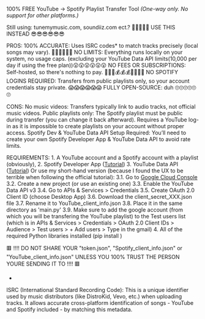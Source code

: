 100% FREE YouTube -> Spotify Playlist Transfer Tool
*(One-way only. No support for other platforms.)*

Still using:
    tunemymusic.com, soundiiz.com ect.? 🤮🤮🤮🤮🤮
USE THIS INSTEAD 😎😎😎😎😎😎

PROS:
    100% ACCURATE: Uses ISRC codes* to match tracks precisely (local songs may vary). 🤯🤯🤯🤯🤯🤯
    NO LIMITS: Everything runs locally on your system, no usage caps. (excluding your YouTube Data API limits(10,000 per day if using the free plan))😲😲😲😲😲😲
    NO FEES OR SUBSCRIPTIONS: Self-hosted, so there's nothing to pay. 💯💯💯💰💰💰💸💸💸🤑
    NO SPOTIFY LOGINS REQUIRED: Transfers from public playlists only, so your account credentials stay private. 😱😱😱😱😱😱
    FULLY OPEN-SOURCE: duh 🙄🙄🙄🙄🙄🙄

CONS:
    No music videos: Transfers typically link to audio tracks, not official music videos.
    Public playlists only: The Spotify playlist must be public during transfer (you can change it back afterward).
    Requires a YouTube log-in as it is impossible to create playlists on your account without proper access.
    Spotify Dev & YouTube Data API Setup Required: You’ll need to create your own Spotify Developer App & YouTube Data API to avoid rate limits.

REQUIREMENTS:
    1. A YouTube account and a Spotify account with a playlist (obviously),
    2. Spotify Developer App ([Tutorial](https://developer.spotify.com/documentation/web-api))
    3. YouTube Data API ([Tutorial](https://developers.google.com/youtube/v3/getting-started)) Or use my short-hand version (because I found the UX to be terrible when following the official tutorial):
        3.1. Go to [Google Cloud Console](https://console.developers.google.com)
        3.2. Create a new project (or use an existing one)
        3.3. Enable the YouTube Data API v3
        3.4. Go to APIs & Services > Credentials
        3.5. Create OAuth 2.0 Client ID (choose Desktop App)
        3.6. Download the client_secret_XXX.json file
        3.7. Rename it to YouTube_client_info.json
        3.8. Place it in the same directory as 'main.py'
        3.9. Make sure to add the google account (from which you will be transfering the YouTube playlist) to the Test users list (which is in APIs & Services > Credentials > OAuth 2.0 Client IDs > Audience > Test users > + Add users > Type in the gmail)
    4. All of the required Python libraries installed (pip install <library>)

🟥 !!!! DO NOT SHARE YOUR "token.json", "Spotify_client_info.json" or "YouTube_client_info.json" UNLESS YOU 100% TRUST THE PERSON YOURE SENDING IT TO !!!! 🟥

*
ISRC (International Standard Recording Code):
    This is a unique identifier used by music distributors (like DistroKid, Vevo, etc.) when uploading tracks. It allows accurate cross-platform identification of songs - YouTube and Spotify included - by matching this metadata.